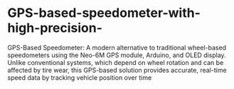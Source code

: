 # GPS-based-speedometer-with-high-precision-
GPS-Based Speedometer: A modern alternative to traditional wheel-based speedometers using the Neo-6M GPS module, Arduino, and OLED display. Unlike conventional systems, which depend on wheel rotation and can be affected by tire wear, this GPS-based solution provides accurate, real-time speed data by tracking vehicle position over time
